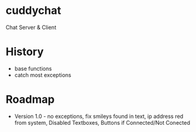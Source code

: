 cuddychat
=========

Chat Server &amp; Client


History
=======
- base functions
- catch most exceptions


Roadmap
======
- Version 1.0 - no exceptions, fix smileys found in text, ip address red from system, Disabled Textboxes, Buttons if Connected/Not Conected